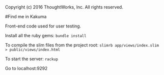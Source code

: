 Copyright (c) 2016 ThoughtWorks, Inc. All rights reserved.

#Find me in Kakuma

Front-end code used for user testing.

Install all the ruby gems:
``bundle install``

To compile the slim files from the project root:
``slimrb app/views/index.slim > public/views/index.html``

To start the server:
``rackup``

Go to localhost:9292
